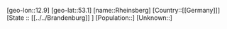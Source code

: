 ﻿---
location: [53.1,12.9]
type: City
tags:
- geo/City


SpocWebEntityId: 33734
isDeleted: false
confidential: public

---
[geo-lon::12.9]
[geo-lat::53.1]
[name::Rheinsberg]
[Country::[[Germany]]]
[State :: [[../../Brandenburg]] ]
[Population::]
[Unknown::]

